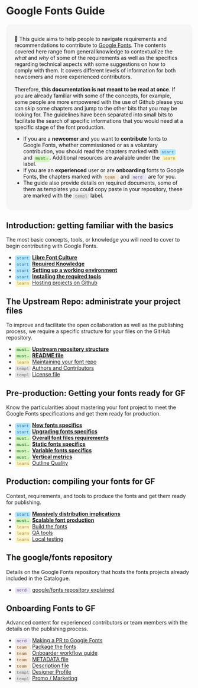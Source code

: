 # Google Fonts Guide

<div style="background-color:#F6F6F6; color:#121212; padding:1.2em 1.6em; border-radius: 1em; font-size:1em">

  🦜 This guide aims to help people to navigate requirements and recommendations to contribute to <a href="https://fonts.google.com">Google Fonts</a>. The contents covered here range from general knowledge to contextualize the <i>what</i> and <i>why</i> of some of the requirements as well as the specifics regarding technical aspects with some suggestions on how to comply with them. It covers different levels of information for both newcomers and more experienced contributors.
  <br><br>
  Therefore, <b>this documentation is not meant to be read at once</b>. If you are already familiar with some of the concepts, for example, some people are more empowered with the use of Github please you can skip some chapters and jump to the other bits that you may be looking for. The guidelines have been separated into small bits to facilitate the search of specific informations that you would need at a specific stage of the font production.
  <ul>
    <li>If you are a <b>newcomer</b> and you want to <b>contribute</b> fonts to Google Fonts, whether commissioned or as a voluntary contribution, you should read the chapters marked with 
    <span style="background-color:#B3E7FF; color:#2568B3; padding:0.2em 0.4em; border-radius:0.4em; font-family:SFMono-Regular,Consolas,Liberation Mono,Menlo,Courier,monospace; font-size:0.8em">start</span> 
    and 
    <span style="background-color:#D6F6C1; color:#39803E; padding:0.2em 0.4em 0.4em; border-radius:0.4em; font-family:SFMono-Regular,Consolas,Liberation Mono,Menlo,Courier,monospace; font-size:0.8em"><b>must&rarr;</b></span>. 
    Additional resources are available under the 
    <span style="background-color:#FFF5C7; color:#A68330; padding:0.2em 0.4em; border-radius:0.4em; font-family:SFMono-Regular,Consolas,Liberation Mono,Menlo,Courier,monospace; font-size:0.8em">learn</span>
    label.
    </li>
    <li>
    If you are an <b>experienced</b> user or are <b>onboarding</b> fonts to Google Fonts, the chapters marked with 
    <span style="background-color:#F7EBDC; color:#7E5424; padding:0.2em 0.4em; border-radius:0.4em; font-family:SFMono-Regular,Consolas,Liberation Mono,Menlo,Courier,monospace; font-size:0.8em">team&nbsp;</span> 
    and 
    <span style="background-color:#E9E7F3; color:#65458F; padding:0.2em 0.4em; border-radius:0.4em; font-family:SFMono-Regular,Consolas,Liberation Mono,Menlo,Courier,monospace; font-size:0.8em">nerd&nbsp;</span> 
    are for you.
    </li>
    <li>
    The guide also provide details on required documents, some of them as templates you could copy paste in your repository, these are marked with the 
    <span style="background-color:#E5E5E5; color:#6B6B6B; padding:0.2em 0.4em; border-radius:0.4em; font-family:SFMono-Regular,Consolas,Liberation Mono,Menlo,Courier,monospace; font-size:0.8em">templ</span>
    label.
    </li>
    </ul>
</div>


## Introduction: getting familiar with the basics

The most basic concepts, tools, or knowledge you will need to cover to begin contributing with Google Fonts.

* <span style="background-color:#B3E7FF; color:#2568B3; padding:0.2em 0.4em 0.4em; border-radius:0.4em; font-family:SFMono-Regular,Consolas,Liberation Mono,Menlo,Courier,monospace; font-size:0.8em">start</span>
  <b>[Libre Font Culture](culture.md)</b>
* <span style="background-color:#B3E7FF; color:#2568B3; padding:0.2em 0.4em 0.4em; border-radius:0.4em; font-family:SFMono-Regular,Consolas,Liberation Mono,Menlo,Courier,monospace; font-size:0.8em">start</span>
  <b>[Required Knowledge](https://googlefonts.github.io/gf-guide/tools.html#required-knowledge)</b>
* <span style="background-color:#B3E7FF; color:#2568B3; padding:0.2em 0.4em; border-radius:0.4em; font-family:SFMono-Regular,Consolas,Liberation Mono,Menlo,Courier,monospace; font-size:0.8em">start</span>
  <b>[Setting up a working environment](https://googlefonts.github.io/gf-guide/tools.html#setting-up-a-working-environment)</b> 
* <span style="background-color:#B3E7FF; color:#2568B3; padding:0.2em 0.4em; border-radius:0.4em; font-family:SFMono-Regular,Consolas,Liberation Mono,Menlo,Courier,monospace; font-size:0.8em">start</span>
  <b>[Installing the required tools](https://googlefonts.github.io/gf-guide/tools.html#installing-the-required-tools)</b> 
* <span style="background-color:#FFF5C7; color:#A68330; padding:0.2em 0.4em; border-radius:0.4em; font-family:SFMono-Regular,Consolas,Liberation Mono,Menlo,Courier,monospace; font-size:0.8em">learn</span>
  [Hosting projects on Github](hosting.md)

## The Upstream Repo: administrate your project files

To improve and facilitate the open collaboration as well as the publishing process, we require a specific structure for your files on the GitHub repository.

* <span style="background-color:#D6F6C1; color:#39803E; padding:0.2em 0.4em 0.4em; border-radius:0.4em; font-family:SFMono-Regular,Consolas,Liberation Mono,Menlo,Courier,monospace; font-size:0.8em"><b>must&rarr;</b></span>
  <b>[Upstream repository structure](upstream.md)</b>
* <span style="background-color:#D6F6C1; color:#39803E; padding:0.2em 0.4em 0.4em; border-radius:0.4em; font-family:SFMono-Regular,Consolas,Liberation Mono,Menlo,Courier,monospace; font-size:0.8em"><b>must&rarr;</b></span>
  <b>[README file](readmefile.md)</b> 
* <span style="background-color:#FFF5C7; color:#A68330; padding:0.2em 0.4em; border-radius:0.4em; font-family:SFMono-Regular,Consolas,Liberation Mono,Menlo,Courier,monospace; font-size:0.8em">learn</span>
  [Maintaining your font repo](maintaining.md) 
* <span style="background-color:#E5E5E5; color:#6B6B6B; padding:0.2em 0.4em; border-radius:0.4em; font-family:SFMono-Regular,Consolas,Liberation Mono,Menlo,Courier,monospace; font-size:0.8em">templ</span>
  [Authors and Contributors](authors.md)  
* <span style="background-color:#E5E5E5; color:#6B6B6B; padding:0.2em 0.4em; border-radius:0.4em; font-family:SFMono-Regular,Consolas,Liberation Mono,Menlo,Courier,monospace; font-size:0.8em">templ</span>
   [License file](license.md)
  

## Pre-production: Getting your fonts ready for GF

Know the particularities about mastering your font project to meet the Google Fonts specifications and get them ready for production.

* <span style="background-color:#B3E7FF; color:#2568B3; padding:0.2em 0.4em 0.4em; border-radius:0.4em; font-family:SFMono-Regular,Consolas,Liberation Mono,Menlo,Courier,monospace; font-size:0.8em">start</span>
  <b>[New fonts specifics](https://googlefonts.github.io/gf-guide/onboarding.html#new-fonts)</b> 
* <span style="background-color:#B3E7FF; color:#2568B3; padding:0.2em 0.4em 0.4em; border-radius:0.4em; font-family:SFMono-Regular,Consolas,Liberation Mono,Menlo,Courier,monospace; font-size:0.8em">start</span>
  <b>[Upgrading fonts specifics](https://googlefonts.github.io/gf-guide/onboarding.html#font-upgrades)</b> 
* <span style="background-color:#D6F6C1; color:#39803E; padding:0.2em 0.4em 0.4em; border-radius:0.4em; font-family:SFMono-Regular,Consolas,Liberation Mono,Menlo,Courier,monospace; font-size:0.8em"><b>must&rarr;</b></span>
  <b>[Overall font files requirements](requirements.md)</b> 
* <span style="background-color:#D6F6C1; color:#39803E; padding:0.2em 0.4em 0.4em; border-radius:0.4em; font-family:SFMono-Regular,Consolas,Liberation Mono,Menlo,Courier,monospace; font-size:0.8em"><b>must&rarr;</b></span>
  <b>[Static fonts specifics](statics.md)</b> 
* <span style="background-color:#D6F6C1; color:#39803E; padding:0.2em 0.4em 0.4em; border-radius:0.4em; font-family:SFMono-Regular,Consolas,Liberation Mono,Menlo,Courier,monospace; font-size:0.8em"><b>must&rarr;</b></span>
  <b>[Variable fonts specifics](variable.md)</b>
* <span style="background-color:#D6F6C1; color:#39803E; padding:0.2em 0.4em 0.4em; border-radius:0.4em; font-family:SFMono-Regular,Consolas,Liberation Mono,Menlo,Courier,monospace; font-size:0.8em"><b>must&rarr;</b></span>
  <b>[Vertical metrics](metrics.md)</b>
* <span style="background-color:#FFF5C7; color:#A68330; padding:0.2em 0.4em; border-radius:0.4em; font-family:SFMono-Regular,Consolas,Liberation Mono,Menlo,Courier,monospace; font-size:0.8em">learn</span>
  [Outline Quality](outlines.md)
  
<!--
* <span style="background-color:#FFF5C7; color:#A68330; padding:0.2em 0.4em; border-radius:0.4em; font-family:SFMono-Regular,Consolas,Liberation Mono,Menlo,Courier,monospace; font-size:0.8em">learn</span>
  [Refining your typeface](refining.md) 
-->

## Production: compiling your fonts for GF

Context, requirements, and tools to produce the fonts and get them ready for publishing.

* <span style="background-color:#B3E7FF; color:#2568B3; padding:0.2em 0.4em; border-radius:0.4em; font-family:SFMono-Regular,Consolas,Liberation Mono,Menlo,Courier,monospace; font-size:0.8em">start</span>
  <b>[Massively distribution implications](https://googlefonts.github.io/gf-guide/production.html#fonts-are-massively-distributed)</b>
* <span style="background-color:#D6F6C1; color:#39803E; padding:0.2em 0.4em 0.4em; border-radius:0.4em; font-family:SFMono-Regular,Consolas,Liberation Mono,Menlo,Courier,monospace; font-size:0.8em"><b>must&rarr;</b></span>
  <b>[Scalable font production](https://googlefonts.github.io/gf-guide/production.html#scalable-font-production)</b>
* <span style="background-color:#FFF5C7; color:#A68330; padding:0.2em 0.4em; border-radius:0.4em; font-family:SFMono-Regular,Consolas,Liberation Mono,Menlo,Courier,monospace; font-size:0.8em">learn</span>
  [Build the fonts](build.md) 
* <span style="background-color:#FFF5C7; color:#A68330; padding:0.2em 0.4em; border-radius:0.4em; font-family:SFMono-Regular,Consolas,Liberation Mono,Menlo,Courier,monospace; font-size:0.8em">learn</span>
  [QA tools](qa.md)  
* <span style="background-color:#FFF5C7; color:#A68330; padding:0.2em 0.4em; border-radius:0.4em; font-family:SFMono-Regular,Consolas,Liberation Mono,Menlo,Courier,monospace; font-size:0.8em">learn</span>
  [Local testing](testing.md) 


## The google/fonts repository 

Details on the Google Fonts repository that hosts the fonts projects already included in the Catalogue.

* <span style="background-color:#E9E7F3; color:#65458F; padding:0.2em 0.4em; border-radius:0.4em; font-family:SFMono-Regular,Consolas,Liberation Mono,Menlo,Courier,monospace; font-size:0.8em">nerd&nbsp;</span>
  [google/fonts repository explained](googlefonts.md)


## Onboarding Fonts to GF

Advanced content for experienced contributors or team members with the details on the publishing process.

* <span style="background-color:#E9E7F3; color:#65458F; padding:0.2em 0.4em; border-radius:0.4em; font-family:SFMono-Regular,Consolas,Liberation Mono,Menlo,Courier,monospace; font-size:0.8em">nerd&nbsp;</span>
  [Making a PR to Google Fonts](making-pr.md) 
* <span style="background-color:#F7EBDC; color:#7E5424; padding:0.2em 0.4em; border-radius:0.4em; font-family:SFMono-Regular,Consolas,Liberation Mono,Menlo,Courier,monospace; font-size:0.8em">team&nbsp;</span>
  [Package the fonts](package.md) 
* <span style="background-color:#F7EBDC; color:#7E5424; padding:0.2em 0.4em; border-radius:0.4em; font-family:SFMono-Regular,Consolas,Liberation Mono,Menlo,Courier,monospace; font-size:0.8em">team&nbsp;</span>
  [Onboarder workflow guide](onboarder-workflow.md) 
* <span style="background-color:#F7EBDC; color:#7E5424; padding:0.2em 0.4em; border-radius:0.4em; font-family:SFMono-Regular,Consolas,Liberation Mono,Menlo,Courier,monospace; font-size:0.8em">team&nbsp;</span>
  [METADATA file](metadata.md) 
* <span style="background-color:#F7EBDC; color:#7E5424; padding:0.2em 0.4em; border-radius:0.4em; font-family:SFMono-Regular,Consolas,Liberation Mono,Menlo,Courier,monospace; font-size:0.8em">team&nbsp;</span>
  [Description file](description.md)
* <span style="background-color:#E5E5E5; color:#6B6B6B; padding:0.2em 0.4em; border-radius:0.4em; font-family:SFMono-Regular,Consolas,Liberation Mono,Menlo,Courier,monospace; font-size:0.8em">templ</span>
  [Designer Profile](profile.md) 
* <span style="background-color:#E5E5E5; color:#6B6B6B; padding:0.2em 0.4em; border-radius:0.4em; font-family:SFMono-Regular,Consolas,Liberation Mono,Menlo,Courier,monospace; font-size:0.8em">templ</span>
  [Promo / Marketing](marketing.md) 
   

<!-- ## More info

Overall knowledge. 

* <span style="background-color:#FFF5C7; color:#A68330; padding:0.2em 0.4em; border-radius:0.4em; font-family:SFMono-Regular,Consolas,Liberation Mono,Menlo,Courier,monospace; font-size:0.8em">learn</span>
  [The font tables explained](fonttables.md) 
-->
